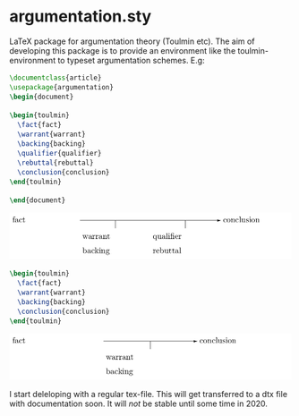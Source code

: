 # argumentation.sty
LaTeX package for argumentation theory (Toulmin etc). The aim of developing this package is to provide an environment like the toulmin-environment to typeset argumentation schemes. E.g:
```latex
\documentclass{article}
\usepackage{argumentation}
\begin{document}

\begin{toulmin}
  \fact{fact}
  \warrant{warrant}
  \backing{backing}
  \qualifier{qualifier}
  \rebuttal{rebuttal}
  \conclusion{conclusion}
\end{toulmin}

\end{document}
```
![toulmin example](./doc/test-0.png)

```latex
\begin{toulmin}
  \fact{fact}
  \warrant{warrant}
  \backing{backing}
  \conclusion{conclusion}
\end{toulmin}
```

![toulmin example](./doc/test-1.png)

I start deleloping with a regular tex-file. This will get transferred to a dtx file with documentation soon. It will *not* be stable until some time in 2020.
